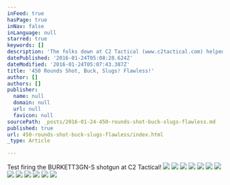 ```yaml
---
inFeed: true
hasPage: true
inNav: false
inLanguage: null
starred: true
keywords: []
description: 'The folks down at C2 Tactical (www.c2tactical.com) helped us test fire the new BURKETT3GN-S!'
datePublished: '2016-01-24T05:08:28.624Z'
dateModified: '2016-01-24T05:07:43.387Z'
title: '450 Rounds Shot, Buck, Slugs! Flawless!'
author: []
authors: []
publisher:
  name: null
  domain: null
  url: null
  favicon: null
sourcePath: _posts/2016-01-24-450-rounds-shot-buck-slugs-flawless.md
published: true
url: 450-rounds-shot-buck-slugs-flawless/index.html
_type: Article

---
```

Test firing the BURKETT3GN-S shotgun at C2 Tactical!
![](https://the-grid-user-content.s3-us-west-2.amazonaws.com/1e8145a4-c16d-4c30-b3a0-4240d59e3ab8.jpg)
![](https://the-grid-user-content.s3-us-west-2.amazonaws.com/4e1ee7af-216c-4d54-afdc-8b8e381f4418.jpg)
![](https://the-grid-user-content.s3-us-west-2.amazonaws.com/b3e15532-0e90-4d36-bc4f-a69c3018bb43.jpg)
![](https://the-grid-user-content.s3-us-west-2.amazonaws.com/3778607f-26a3-4e0c-8503-ffdd7fa0f0cf.jpg)
![](https://the-grid-user-content.s3-us-west-2.amazonaws.com/1468975c-caa5-4515-b803-66e03336f4b1.jpg)
![](https://the-grid-user-content.s3-us-west-2.amazonaws.com/51f436e7-b7c6-4702-b173-5f679100695e.jpg)
![](https://the-grid-user-content.s3-us-west-2.amazonaws.com/fae03638-bbfe-4d21-a25c-579d0296d6e4.jpg)
![](https://the-grid-user-content.s3-us-west-2.amazonaws.com/eda2f3b4-7ceb-4c1b-b16d-c31e588605ee.jpg)
![](https://the-grid-user-content.s3-us-west-2.amazonaws.com/27e2013a-8d7b-4cbd-b52f-558ff3127825.jpg)
![](https://the-grid-user-content.s3-us-west-2.amazonaws.com/ec153b66-89b3-4717-8091-488b1a563dde.jpg)
![](https://the-grid-user-content.s3-us-west-2.amazonaws.com/db01e906-1406-44ee-af43-e384b4497a80.jpg)
![](https://the-grid-user-content.s3-us-west-2.amazonaws.com/5ce5c1e8-2e7c-4c7c-ba33-3505c8fa9887.jpg)
![](https://the-grid-user-content.s3-us-west-2.amazonaws.com/0666ef5a-0c17-4314-ba34-bf5921947073.jpg)